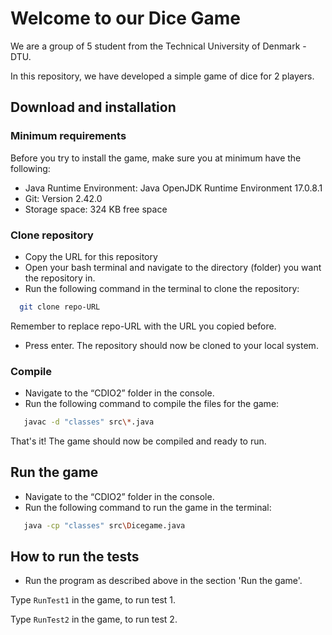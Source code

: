 
# Welcome to our Dice Game
We are a group of 5 student from the Technical University of Denmark - DTU.

In this repository, we have developed a simple game of dice for 2 players.

## Download and installation

### Minimum requirements
Before you try to install the game, make sure you at minimum have the following:

* Java Runtime Environment: Java OpenJDK Runtime Environment 17.0.8.1
* Git: Version 2.42.0
* Storage space: 324 KB free space

### Clone repository

* Copy the URL for this repository
* Open your bash terminal and navigate to the directory (folder) you want the repository in.
* Run the following command in the terminal to clone the repository:

```bash
  git clone repo-URL
```

Remember to replace repo-URL with the URL you copied before.
* Press enter.
The repository should now be cloned to your local system.

### Compile

* Navigate to the “CDIO2” folder in the console.
* Run the following command to compile the files for the game:
```bash
   javac -d "classes" src\*.java
```

That's it! The game should now be compiled and ready to run.

## Run the game
* Navigate to the “CDIO2” folder in the console.
* Run the following command to run the game in the terminal:
```bash
   java -cp "classes" src\Dicegame.java
```

## How to run the tests

* Run the program as described above in the section 'Run the game'.

Type `RunTest1` in the game, to run test 1.

Type `RunTest2` in the game, to run test 2.
